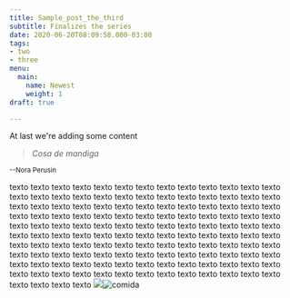 ```yaml
---
title: Sample_post_the_third
subtitle: Finalizes the series
date: 2020-06-20T08:09:58.000-03:00
tags:
- two
- three
menu:
  main:
    name: Newest
    weight: 1
draft: true

---
```

At last we're adding some content

> _Cosa de mandiga_

<small>--Nora Perusin</small>

texto texto texto texto texto texto texto texto texto texto texto texto texto texto texto texto texto texto texto texto texto texto texto texto texto texto texto texto texto texto texto texto texto texto texto texto texto texto texto texto texto texto texto texto texto texto texto texto texto texto texto texto texto texto texto texto texto texto texto texto texto texto texto texto texto texto texto texto texto texto texto texto texto texto texto texto texto texto texto texto texto texto texto texto texto texto texto texto texto texto texto texto texto texto texto texto texto texto texto texto texto texto texto texto texto texto texto texto texto texto texto texto texto texto texto texto texto texto texto texto texto texto texto texto texto texto texto texto texto texto texto texto texto texto ![](/photos/restaurants/food-meal-dish-epicurean-vegetable-kitchen.jpg)![comida](/photos/restaurants/food-cuisine-restaurant-meal.jpg "comida")